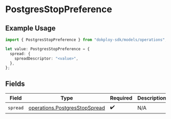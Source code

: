 # PostgresStopPreference

## Example Usage

```typescript
import { PostgresStopPreference } from "dokploy-sdk/models/operations";

let value: PostgresStopPreference = {
  spread: {
    spreadDescriptor: "<value>",
  },
};
```

## Fields

| Field                                                                          | Type                                                                           | Required                                                                       | Description                                                                    |
| ------------------------------------------------------------------------------ | ------------------------------------------------------------------------------ | ------------------------------------------------------------------------------ | ------------------------------------------------------------------------------ |
| `spread`                                                                       | [operations.PostgresStopSpread](../../models/operations/postgresstopspread.md) | :heavy_check_mark:                                                             | N/A                                                                            |